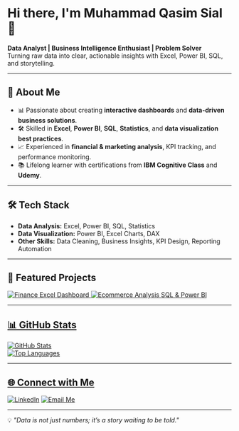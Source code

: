 # Hi there, I'm Muhammad Qasim Sial 👋  

**Data Analyst | Business Intelligence Enthusiast | Problem Solver**  
Turning raw data into clear, actionable insights with Excel, Power BI, SQL, and storytelling.  

---

## 🚀 About Me  
- 📊 Passionate about creating **interactive dashboards** and **data-driven business solutions**.  
- 🛠 Skilled in **Excel**, **Power BI**, **SQL**, **Statistics**, and **data visualization best practices**.  
- 📈 Experienced in **financial & marketing analysis**, KPI tracking, and performance monitoring.  
- 📚 Lifelong learner with certifications from **IBM Cognitive Class** and **Udemy**.  

---

## 🛠 Tech Stack  
- **Data Analysis:** Excel, Power BI, SQL, Statistics  
- **Data Visualization:** Power BI, Excel Charts, DAX  
- **Other Skills:** Data Cleaning, Business Insights, KPI Design, Reporting Automation  

---

## 📌 Featured Projects  
<p align="left">
<a href="https://github.com/sial22/finance-excel-dashboard">
  <img src="https://img.shields.io/badge/Finance_Excel_Dashboard-Excel-blue?style=flat-square" alt="Finance Excel Dashboard"/>
</a>
<a href="https://github.com/sial22/ecommerce-analysis-sql-power-bi">
  <img src="https://img.shields.io/badge/Ecommerce_Analysis-SQL-green?style=flat-square" alt="Ecommerce Analysis SQL & Power BI"/>
</p>

---

## 📊 GitHub Stats  
![GitHub Stats](https://github-readme-stats.vercel.app/api?username=sial22&show_icons=true&theme=default)  
![Top Languages](https://github-readme-stats.vercel.app/api/top-langs/?username=sial22&layout=compact)  

---

## 🌐 Connect with Me  
[![LinkedIn](https://img.shields.io/badge/LinkedIn-blue?style=flat-square&logo=linkedin)](https://www.linkedin.com/in/muhammad-qasim-sial-00994a378/)
[![Email Me](https://img.shields.io/badge/Email-D14836?style=flat-square&logo=gmail&logoColor=white)](mailto:sial.insights@gmail.com)


---
💡 *"Data is not just numbers; it’s a story waiting to be told."*
